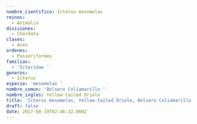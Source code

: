 ```yaml
---
nombre_cientifico: Icterus mesomelas
reinos:
  - Animalia
divisiones:
  - Chordata
clases:
  - Aves
ordenes:
  - Passeriformes
familias:
  - 'Icteridae '
generos:
  - Icterus
especie: 'mesomelas '
nombre_comun: 'Bolsero Coliamarillo '
nombre_ingles: Yellow-tailed Oriole
title: 'Icterus mesomelas, Yellow-tailed Oriole, Bolsero Coliamarillo '
draft: false
date: 2017-08-19T02:46:32.000Z
---
```


